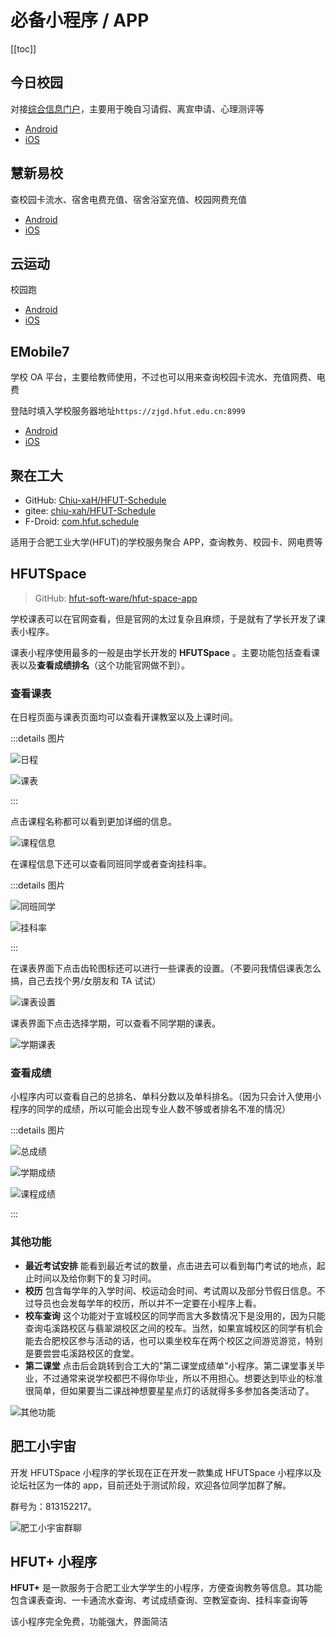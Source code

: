 # 必备小程序 / APP

[[toc]]

## 今日校园 <Badge text="App" />

对接[综合信息门户](https://one.hfut.edu.cn/)，主要用于晚自习请假、离宣申请、心理测评等

- [Android](market://details?id=com.wisedu.cpdaily)
- [iOS](https://apps.apple.com/cn/app/id1207509945)

## 慧新易校 <Badge text="App" />

查校园卡流水、宿舍电费充值、宿舍浴室充值、校园网费充值

- [Android](market://details?id=com.synjones.mobilegroup.ECampus)
- [iOS](https://apps.apple.com/cn/app/id1537064222)

## 云运动 <Badge text="App" />

校园跑

- [Android](market://details?id=com.yunzhi.tiyu)
- [iOS](https://apps.apple.com/cn/app/id1563408569)

## EMobile7 <Badge text="App" />

学校 OA 平台，主要给教师使用，不过也可以用来查询校园卡流水、充值网费、电费

登陆时填入学校服务器地址`https://zjgd.hfut.edu.cn:8999`

- [Android](market://details?id=com.weaver.emobile7)
- [iOS](https://apps.apple.com/cn/app/id1437702418)

## 聚在工大 <Badge text="App" />

- GitHub: [Chiu-xaH/HFUT-Schedule](https://github.com/Chiu-xaH/HFUT-Schedule)
- gitee: [chiu-xah/HFUT-Schedule](https://gitee.com/chiu-xah/HFUT-Schedule)
- F-Droid: [com.hfut.schedule](https://f-droid.org/packages/com.hfut.schedule/)

适用于合肥工业大学(HFUT)的学校服务聚合 APP，查询教务、校园卡、网电费等

## HFUTSpace <Badge text="小程序"  type="info"/>

> GitHub: [hfut-soft-ware/hfut-space-app](https://github.com/hfut-soft-ware/hfut-space-app)

学校课表可以在官网查看，但是官网的太过复杂且麻烦，于是就有了学长开发了课表小程序。

课表小程序使用最多的一般是由学长开发的 **HFUTSpace** 。主要功能包括查看课表以及**查看成绩排名**（这个功能官网做不到）。

### 查看课表

在日程页面与课表页面均可以查看开课教室以及上课时间。

:::details 图片

![日程](./media/hfutspace_1.jpeg)

![课表](./media/hfutspace_2.jpeg)

:::

点击课程名称都可以看到更加详细的信息。

![课程信息](./media/hfutspace_3.jpeg)

在课程信息下还可以查看同班同学或者查询挂科率。

:::details 图片

![同班同学](./media/hfutspace_4.jpeg)

![挂科率](./media/hfutspace_5.jpeg)

:::

在课表界面下点击齿轮图标还可以进行一些课表的设置。（不要问我情侣课表怎么搞，自己去找个男/女朋友和 TA 试试）

![课表设置](./media/hfutspace_6.jpeg)

课表界面下点击选择学期，可以查看不同学期的课表。

![学期课表](./media/hfutspace_7.jpeg)

### 查看成绩

小程序内可以查看自己的总排名、单科分数以及单科排名。（因为只会计入使用小程序的同学的成绩，所以可能会出现专业人数不够或者排名不准的情况）

:::details 图片

![总成绩](./media/hfutspace_8.jpeg)

![学期成绩](./media/hfutspace_9.jpeg)

![课程成绩](./media/hfutspace_10.jpeg)

:::

### 其他功能

- **最近考试安排**
  能看到最近考试的数量，点击进去可以看到每门考试的地点，起止时间以及给你剩下的复习时间。
- **校历**
  包含每学年的入学时间、校运动会时间、考试周以及部分节假日信息。不过导员也会发每学年的校历，所以并不一定要在小程序上看。
- **校车查询**
  这个功能对于宣城校区的同学而言大多数情况下是没用的，因为只能查询屯溪路校区与翡翠湖校区之间的校车。当然，如果宣城校区的同学有机会能去合肥校区参与活动的话，也可以乘坐校车在两个校区之间游览游览，特别是要尝尝屯溪路校区的食堂。
- **第二课堂**
  点击后会跳转到合工大的"第二课堂成绩单"小程序。第二课堂事关毕业，不过通常来说学校都巴不得你毕业，所以不用担心。想要达到毕业的标准很简单，但如果要当二课战神想要星星点灯的话就得多多参加各类活动了。

![其他功能](./media/hfutspace_11.jpeg)

## 肥工小宇宙 <Badge text="App" /> <Badge text="开发中" type="warning"/>

开发 HFUTSpace 小程序的学长现在正在开发一款集成 HFUTSpace 小程序以及论坛社区为一体的 app，目前还处于测试阶段，欢迎各位同学加群了解。

群号为：813152217。

![肥工小宇宙群聊](./media/hfutuni.jpeg)

## HFUT+ 小程序 <Badge text="小程序"  type="info"/>

**HFUT+** 是一款服务于合肥工业大学学生的小程序，方便查询教务等信息。其功能包含课表查询、一卡通流水查询、考试成绩查询、空教室查询、挂科率查询等

该小程序完全免费，功能强大，界面简洁

